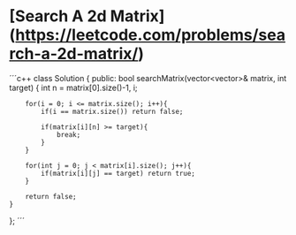 # [Search A 2d Matrix] (https://leetcode.com/problems/search-a-2d-matrix/)
´´´c++
class Solution {
public:
    bool searchMatrix(vector<vector<int>>& matrix, int target) {
        int n = matrix[0].size()-1, i;
        
        for(i = 0; i <= matrix.size(); i++){
            if(i == matrix.size()) return false;

            if(matrix[i][n] >= target){
                break;
            }
        }

        for(int j = 0; j < matrix[i].size(); j++){
            if(matrix[i][j] == target) return true;
        }

        return false;
    }
};
´´´
